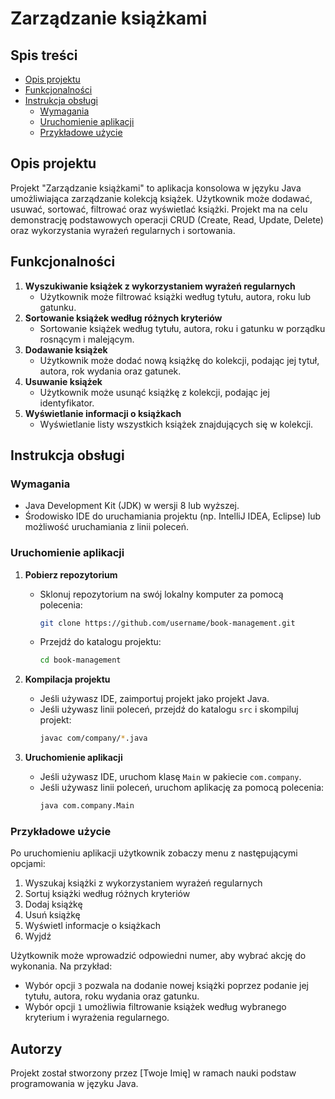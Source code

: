 ﻿# Zarządzanie książkami

## Spis treści
- [Opis projektu](#opis-projektu)
- [Funkcjonalności](#funkcjonalności)
- [Instrukcja obsługi](#instrukcja-obsługi)
    - [Wymagania](#wymagania)
    - [Uruchomienie aplikacji](#uruchomienie-aplikacji)
    - [Przykładowe użycie](#przykładowe-użycie)

## Opis projektu
Projekt "Zarządzanie książkami" to aplikacja konsolowa w języku Java umożliwiająca zarządzanie kolekcją książek. Użytkownik może dodawać, usuwać, sortować, filtrować oraz wyświetlać książki. Projekt ma na celu demonstrację podstawowych operacji CRUD (Create, Read, Update, Delete) oraz wykorzystania wyrażeń regularnych i sortowania.

## Funkcjonalności
1. **Wyszukiwanie książek z wykorzystaniem wyrażeń regularnych**
    - Użytkownik może filtrować książki według tytułu, autora, roku lub gatunku.
2. **Sortowanie książek według różnych kryteriów**
    - Sortowanie książek według tytułu, autora, roku i gatunku w porządku rosnącym i malejącym.
3. **Dodawanie książek**
    - Użytkownik może dodać nową książkę do kolekcji, podając jej tytuł, autora, rok wydania oraz gatunek.
4. **Usuwanie książek**
    - Użytkownik może usunąć książkę z kolekcji, podając jej identyfikator.
5. **Wyświetlanie informacji o książkach**
    - Wyświetlanie listy wszystkich książek znajdujących się w kolekcji.

## Instrukcja obsługi

### Wymagania
- Java Development Kit (JDK) w wersji 8 lub wyższej.
- Środowisko IDE do uruchamiania projektu (np. IntelliJ IDEA, Eclipse) lub możliwość uruchamiania z linii poleceń.

### Uruchomienie aplikacji
1. **Pobierz repozytorium**
    - Sklonuj repozytorium na swój lokalny komputer za pomocą polecenia:
      ```sh
      git clone https://github.com/username/book-management.git
      ```
    - Przejdź do katalogu projektu:
      ```sh
      cd book-management
      ```

2. **Kompilacja projektu**
    - Jeśli używasz IDE, zaimportuj projekt jako projekt Java.
    - Jeśli używasz linii poleceń, przejdź do katalogu `src` i skompiluj projekt:
      ```sh
      javac com/company/*.java
      ```

3. **Uruchomienie aplikacji**
    - Jeśli używasz IDE, uruchom klasę `Main` w pakiecie `com.company`.
    - Jeśli używasz linii poleceń, uruchom aplikację za pomocą polecenia:
      ```sh
      java com.company.Main
      ```

### Przykładowe użycie
Po uruchomieniu aplikacji użytkownik zobaczy menu z następującymi opcjami:
1. Wyszukaj książki z wykorzystaniem wyrażeń regularnych
2. Sortuj książki według różnych kryteriów
3. Dodaj książkę
4. Usuń książkę
5. Wyświetl informacje o książkach
0. Wyjdź

Użytkownik może wprowadzić odpowiedni numer, aby wybrać akcję do wykonania. Na przykład:
- Wybór opcji `3` pozwala na dodanie nowej książki poprzez podanie jej tytułu, autora, roku wydania oraz gatunku.
- Wybór opcji `1` umożliwia filtrowanie książek według wybranego kryterium i wyrażenia regularnego.

## Autorzy
Projekt został stworzony przez [Twoje Imię] w ramach nauki podstaw programowania w języku Java.